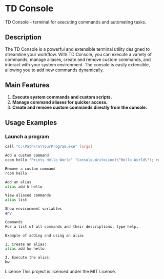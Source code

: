 # TD Console

TD Console - terminal for executing commands and automating tasks.

## Description
The TD Console is a powerful and extensible terminal utility designed to streamline your workflow. With TD Console, you can execute a variety of commands, manage aliases, create and remove custom commands, and interact with your system environment. The console is easily extensible, allowing you to add new commands dynamically.

## Main Features
1. **Execute system commands and custom scripts.**
2. **Manage command aliases for quicker access.**
3. **Create and remove custom commands directly from the console.**

## Usage Examples
### Launch a program
```sh
call "C:\Path\To\YourProgram.exe" [args]

Add a custom command
ccom hello "Prints Hello World" "Console.WriteLine(\"Hello World\"); return \"Success\";"

Remove a custom command
rcom hello

Add an alias
alias add h hello

View aliased commands
alias list

Show environment variables
env

Commands
For a list of all commands and their descriptions, type help.

Example of adding and using an alias

1. Create an alias:
alias add hw hello

2. Execute the alias:
hw
```
License
This project is licensed under the MIT License.
